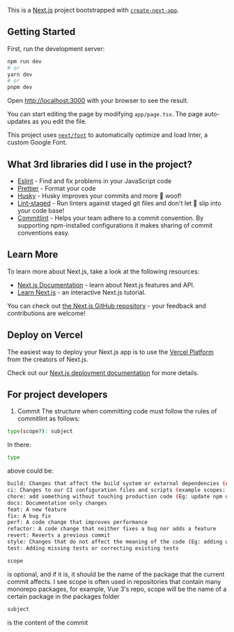 This is a [Next.js](https://nextjs.org/) project bootstrapped with [`create-next-app`](https://github.com/vercel/next.js/tree/canary/packages/create-next-app).

## Getting Started

First, run the development server:

```bash
npm run dev
# or
yarn dev
# or
pnpm dev
```

Open [http://localhost:3000](http://localhost:3000) with your browser to see the result.

You can start editing the page by modifying `app/page.tsx`. The page auto-updates as you edit the file.

This project uses [`next/font`](https://nextjs.org/docs/basic-features/font-optimization) to automatically optimize and load Inter, a custom Google Font.

## What 3rd libraries did I use in the project?

- [Eslint](https://eslint.org) - Find and fix problems in your JavaScript code
- [Prettier](https://prettier.io) - Format your code
- [Husky](https://github.com/typicode/husky) - Husky improves your commits and more 🐶 woof!
- [Lint-staged](https://github.com/okonet/lint-staged) - Run linters against staged git files and don't let 💩 slip into your code base!
- [Commitlint](https://commitlint.js.org/#/?id=commitlint-nbsp-) - Helps your team adhere to a commit convention. By supporting npm-installed configurations it makes sharing of commit conventions easy.

## Learn More

To learn more about Next.js, take a look at the following resources:

- [Next.js Documentation](https://nextjs.org/docs) - learn about Next.js features and API.
- [Learn Next.js](https://nextjs.org/learn) - an interactive Next.js tutorial.

You can check out [the Next.js GitHub repository](https://github.com/vercel/next.js/) - your feedback and contributions are welcome!

## Deploy on Vercel

The easiest way to deploy your Next.js app is to use the [Vercel Platform](https://vercel.com/new?utm_medium=default-template&filter=next.js&utm_source=create-next-app&utm_campaign=create-next-app-readme) from the creators of Next.js.

Check out our [Next.js deployment documentation](https://nextjs.org/docs/deployment) for more details.

## For project developers

1. Commit
   The structure when committing code must follow the rules of commitlint as follows:

```bash
type(scope?): subject
```

In there:

```bash
type
```

above could be:

```bash
build: Changes that affect the build system or external dependencies (example scopes: gulp, broccoli, npm)
ci: Changes to our CI configuration files and scripts (example scopes: Gitlab CI, Circle, BrowserStack, SauceLabs)
chore: add something without touching production code (Eg: update npm dependencies)
docs: Documentation only changes
feat: A new feature
fix: A bug fix
perf: A code change that improves performance
refactor: A code change that neither fixes a bug nor adds a feature
revert: Reverts a previous commit
style: Changes that do not affect the meaning of the code (Eg: adding white-space, formatting, missing semi-colons, etc)
test: Adding missing tests or correcting existing tests
```

```bash
scope
```

is optional, and if it is, it should be the name of the package that the current commit affects. I see scope is often used in repositories that contain many monorepo packages, for example, Vue 3's repo, scope will be the name of a certain package in the packages folder

```bash
subject
```

is the content of the commit
